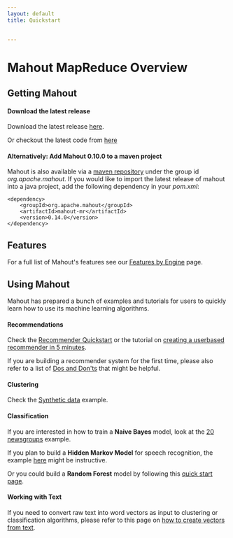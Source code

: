 ```yaml
---
layout: default
title: Quickstart

    
---
```


# Mahout MapReduce Overview

## Getting Mahout

#### Download the latest release

Download the latest release [here](http://www.apache.org/dyn/closer.cgi/mahout/).

Or checkout the latest code from [here](http://mahout.apache.org/developers/version-control.html)

#### Alternatively: Add Mahout 0.10.0 to a maven project

Mahout is also available via a [maven repository](http://mvnrepository.com/artifact/org.apache.mahout) under the group id *org.apache.mahout*.
If you would like to import the latest release of mahout into a java project, add the following dependency in your *pom.xml*:

    <dependency>
        <groupId>org.apache.mahout</groupId>
        <artifactId>mahout-mr</artifactId>
        <version>0.14.0</version>
    </dependency>


## Features

For a full list of Mahout's features see our [Features by Engine](http://mahout.apache.org/users/basics/algorithms.html) page.

    
## Using Mahout

Mahout has prepared a bunch of examples and tutorials for users to quickly learn how to use its machine learning algorithms.

#### Recommendations

Check the [Recommender Quickstart](/users/recommender/quickstart.html) or the tutorial on [creating a userbased recommender in 5 minutes](/users/recommender/userbased-5-minutes.html).

If you are building a recommender system for the first time, please also refer to a list of [Dos and Don'ts](/users/recommender/recommender-first-timer-faq.html) that might be helpful.

#### Clustering

Check the [Synthetic data](/users/clustering/clustering-of-synthetic-control-data.html) example.

#### Classification

If you are interested in how to train a **Naive Bayes** model, look at the [20 newsgroups](/users/classification/twenty-newsgroups.html) example.

If you plan to build a **Hidden Markov Model** for speech recognition, the example [here](/users/classification/hidden-markov-models.html) might be instructive. 

Or you could build a **Random Forest** model by following this [quick start page](/users/classification/partial-implementation.html).

#### Working with Text 

If you need to convert raw text into word vectors as input to clustering or classification algorithms, please refer to this page on [how to create vectors from text](/users/basics/creating-vectors-from-text.html).